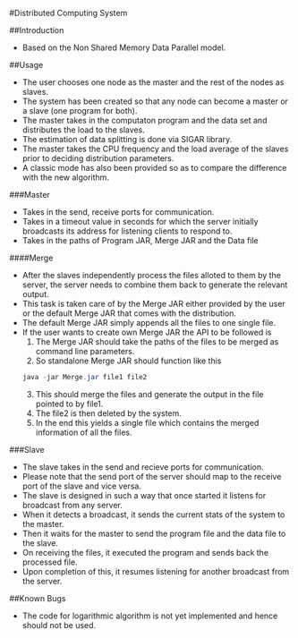 #Distributed Computing System


##Introduction

* Based on the Non Shared Memory Data Parallel model.


##Usage

* The user chooses one node as the master and the rest of the nodes as slaves.
* The system has been created so that any node can become a master or a slave (one program for both).
* The master takes in the computaton program and the data set and distributes the load to the slaves.
* The estimation of data splitting is done via SIGAR library.
* The master takes the CPU frequency and the load average of the slaves prior to deciding distribution parameters.
* A classic mode has also been provided so as to compare the difference with the new algorithm.


###Master

* Takes in the send, receive ports for communication.
* Takes in a timeout value in seconds for which the server initially broadcasts its address for listening clients to respond to.
* Takes in the paths of Program JAR, Merge JAR and the Data file

####Merge

* After the slaves independently process the files alloted to them by the server, the server needs to combine them back to generate the relevant output.
* This task is taken care of by the Merge JAR either provided by the user or the default Merge JAR that comes with the distribution.
* The default Merge JAR simply appends all the files to one single file.
* If the user wants to create own Merge JAR the API to be followed is
  1. The Merge JAR should take the paths of the files to be merged as command line parameters.
  2. So standalone Merge JAR should function like this
  ```Java
  java -jar Merge.jar file1 file2
  ```
  3. This should merge the files and generate the output in the file pointed to by file1.
  4. The file2 is then deleted by the system.
  5. In the end this yields a single file which contains the merged information of all the files.


###Slave

* The slave takes in the send and recieve ports for communication.
* Please note that the send port of the server should map to the receive port of the slave and vice versa.
* The slave is designed in such a way that once started it listens for broadcast from any server.
* When it detects a broadcast, it sends the current stats of the system to the master.
* Then it waits for the master to send the program file and the data file to the slave.
* On receiving the files, it executed the program and sends back the processed file.
* Upon completion of this, it resumes listening for another broadcast from the server.

##Known Bugs

* The code for logarithmic algorithm is not yet implemented and hence should not be used.
